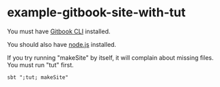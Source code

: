 # example-gitbook-site-with-tut

You must have [Gitbook CLI](https://github.com/GitbookIO/gitbook-cli) installed.

You should also have [node.js](https://nodejs.org/en/download/package-manager/) installed.

If you try running "makeSite" by itself, it will complain about missing files.  You must run "tut" first.

```
sbt ";tut; makeSite"
```